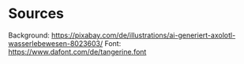 # Sources
Background: https://pixabay.com/de/illustrations/ai-generiert-axolotl-wasserlebewesen-8023603/
Font: https://www.dafont.com/de/tangerine.font